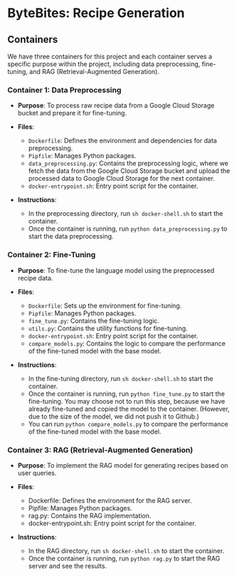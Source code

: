 # ByteBites: Recipe Generation

## Containers

We have three containers for this project and each container serves a specific purpose within the project, including data preprocessing, fine-tuning, and RAG (Retrieval-Augmented Generation).

### Container 1: Data Preprocessing

- **Purpose**: To process raw recipe data from a Google Cloud Storage bucket and prepare it for fine-tuning.

- **Files**:
  - `Dockerfile`: Defines the environment and dependencies for data preprocessing.
  - `Pipfile`: Manages Python packages.
  - `data_preprocessing.py`: Contains the preprocessing logic, where we fetch the data from the Google Cloud Storage bucket and upload the processed data to Google Cloud Storage for the next container.
  - `docker-entrypoint.sh`: Entry point script for the container.

- **Instructions**: 
  - In the preprocessing directory, run `sh docker-shell.sh` to start the container.
  - Once the container is running, run `python data_preprocessing.py` to start the data preprocessing.

### Container 2: Fine-Tuning

- **Purpose**: To fine-tune the language model using the preprocessed recipe data.

- **Files**:
  - `Dockerfile`: Sets up the environment for fine-tuning.
  - `Pipfile`: Manages Python packages.
  - `fine_tune.py`: Contains the fine-tuning logic.
  - `utils.py`: Contains the utility functions for fine-tuning.
  - `docker-entrypoint.sh`: Entry point script for the container.
  - `compare_models.py`: Contains the logic to compare the performance of the fine-tuned model with the base model.

- **Instructions**:
  - In the fine-tuning directory, run `sh docker-shell.sh` to start the container.
  - Once the container is running, run `python fine_tune.py` to start the fine-tuning. You may choose not to run this step, because we have already fine-tuned and copied the model to the container. (However, due to the size of the model, we did not push it to Github.)
  - You can run `python compare_models.py` to compare the performance of the fine-tuned model with the base model.

### Container 3: RAG (Retrieval-Augmented Generation)

- **Purpose**: To implement the RAG model for generating recipes based on user queries.

- **Files**:
  - Dockerfile: Defines the environment for the RAG server.
  - Pipfile: Manages Python packages.
  - rag.py: Contains the RAG implementation.
  - docker-entrypoint.sh: Entry point script for the container.

- **Instructions**:
  - In the RAG directory, run `sh docker-shell.sh` to start the container.
  - Once the container is running, run `python rag.py` to start the RAG server and see the results.
